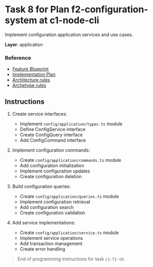 # Task 8 for Plan f2-configuration-system at c1-node-cli

Implement configuration application services and use cases.

**Layer**: application

### Reference

- [Feature Blueprint](/docs/f2-configuration-system.blueprint.md)
- [Implementation Plan](/containers/c1-node-cli/docs/f2/f2-configuration-system.plan.md)
- [Architecture rules](/containers/c1-node-cli/.ai/rules/layered.architecture.rules.md)
- [Archetype rules](/containers/c1-node-cli/.ai/rules/node-cli.archetype.rules.md)

## Instructions

1. Create service interfaces:
   - Implement `config/application/types.ts` module
   - Define ConfigService interface
   - Create ConfigQuery interface
   - Add ConfigCommand interface

2. Implement configuration commands:
   - Create `config/application/commands.ts` module
   - Add configuration initialization
   - Implement configuration updates
   - Create configuration deletion

3. Build configuration queries:
   - Create `config/application/queries.ts` module
   - Implement configuration retrieval
   - Add configuration search
   - Create configuration validation

4. Add service implementations:
   - Create `config/application/service.ts` module
   - Implement service operations
   - Add transaction management
   - Create error handling

> End of programming instructions for task `c1-f2-t8`. 